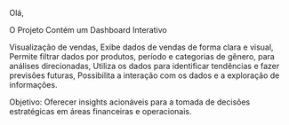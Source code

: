 Olá,

O Projeto Contém um Dashboard Interativo

Visualização de vendas, Exibe dados de vendas de forma clara e visual, Permite filtrar dados por produtos, período e categorias de gênero, para análises direcionadas, Utiliza os dados para identificar tendências e fazer previsões futuras, Possibilita a interação com os dados e a exploração de informações. 

Objetivo: Oferecer insights acionáveis para a tomada de decisões estratégicas em áreas financeiras e operacionais. 
